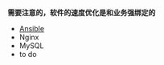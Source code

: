 **需要注意的，软件的速度优化是和业务强绑定的**

- [Ansible](https://github.com/lijinghuatongxue/awesome-accelerate/blob/master/Service/ansible_1000%E5%8F%B0%E6%9C%8D%E5%8A%A1%E5%99%A8%E6%80%A7%E8%83%BD%E9%80%9F%E5%BA%A6%E4%BC%98%E5%8C%96%E5%AE%9E%E8%B7%B5.md)
- Nginx
- MySQL
- to do